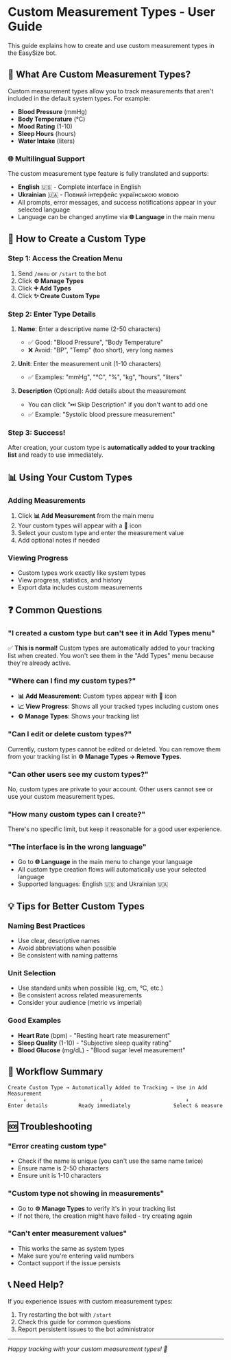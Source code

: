 # Custom Measurement Types - User Guide

This guide explains how to create and use custom measurement types in the EasySize bot.

## 🎯 What Are Custom Measurement Types?

Custom measurement types allow you to track measurements that aren't included in the default system types. For example:
- **Blood Pressure** (mmHg)
- **Body Temperature** (°C)
- **Mood Rating** (1-10)
- **Sleep Hours** (hours)
- **Water Intake** (liters)

### 🌐 Multilingual Support
The custom measurement type feature is fully translated and supports:
- **English** 🇺🇸 - Complete interface in English
- **Ukrainian** 🇺🇦 - Повний інтерфейс українською мовою
- All prompts, error messages, and success notifications appear in your selected language
- Language can be changed anytime via **🌐 Language** in the main menu

## 🚀 How to Create a Custom Type

### Step 1: Access the Creation Menu
1. Send `/menu` or `/start` to the bot
2. Click **⚙️ Manage Types**
3. Click **➕ Add Types**
4. Click **✨ Create Custom Type**

### Step 2: Enter Type Details
1. **Name**: Enter a descriptive name (2-50 characters)
   - ✅ Good: "Blood Pressure", "Body Temperature"
   - ❌ Avoid: "BP", "Temp" (too short), very long names

2. **Unit**: Enter the measurement unit (1-10 characters)
   - ✅ Examples: "mmHg", "°C", "%", "kg", "hours", "liters"

3. **Description** (Optional): Add details about the measurement
   - You can click "⏭️ Skip Description" if you don't want to add one
   - ✅ Example: "Systolic blood pressure measurement"

### Step 3: Success!
After creation, your custom type is **automatically added to your tracking list** and ready to use immediately.

## 📊 Using Your Custom Types

### Adding Measurements
1. Click **📊 Add Measurement** from the main menu
2. Your custom types will appear with a 🔧 icon
3. Select your custom type and enter the measurement value
4. Add optional notes if needed

### Viewing Progress
- Custom types work exactly like system types
- View progress, statistics, and history
- Export data includes custom measurements

## ❓ Common Questions

### "I created a custom type but can't see it in Add Types menu"
✅ **This is normal!** Custom types are automatically added to your tracking list when created. You won't see them in the "Add Types" menu because they're already active.

### "Where can I find my custom types?"
- **📊 Add Measurement**: Custom types appear with 🔧 icon
- **📈 View Progress**: Shows all your tracked types including custom ones
- **⚙️ Manage Types**: Shows your tracking list

### "Can I edit or delete custom types?"
Currently, custom types cannot be edited or deleted. You can remove them from your tracking list in **⚙️ Manage Types → Remove Types**.

### "Can other users see my custom types?"
No, custom types are private to your account. Other users cannot see or use your custom measurement types.

### "How many custom types can I create?"
There's no specific limit, but keep it reasonable for a good user experience.

### "The interface is in the wrong language"
- Go to **🌐 Language** in the main menu to change your language
- All custom type creation flows will automatically use your selected language
- Supported languages: English 🇺🇸 and Ukrainian 🇺🇦

## 💡 Tips for Better Custom Types

### Naming Best Practices
- Use clear, descriptive names
- Avoid abbreviations when possible
- Be consistent with naming patterns

### Unit Selection
- Use standard units when possible (kg, cm, °C, etc.)
- Be consistent across related measurements
- Consider your audience (metric vs imperial)

### Good Examples
- **Heart Rate** (bpm) - "Resting heart rate measurement"
- **Sleep Quality** (1-10) - "Subjective sleep quality rating"
- **Blood Glucose** (mg/dL) - "Blood sugar level measurement"

## 🔄 Workflow Summary

```
Create Custom Type → Automatically Added to Tracking → Use in Add Measurement
     ↓                        ↓                           ↓
Enter details          Ready immediately              Select & measure
```

## 🆘 Troubleshooting

### "Error creating custom type"
- Check if the name is unique (you can't use the same name twice)
- Ensure name is 2-50 characters
- Ensure unit is 1-10 characters

### "Custom type not showing in measurements"
- Go to **⚙️ Manage Types** to verify it's in your tracking list
- If not there, the creation might have failed - try creating again

### "Can't enter measurement values"
- This works the same as system types
- Make sure you're entering valid numbers
- Contact support if the issue persists

## 📞 Need Help?

If you experience issues with custom measurement types:
1. Try restarting the bot with `/start`
2. Check this guide for common questions
3. Report persistent issues to the bot administrator

---

*Happy tracking with your custom measurement types! 🎯*
